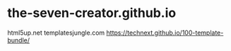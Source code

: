 # the-seven-creator.github.io

html5up.net
templatesjungle.com
https://technext.github.io/100-template-bundle/

